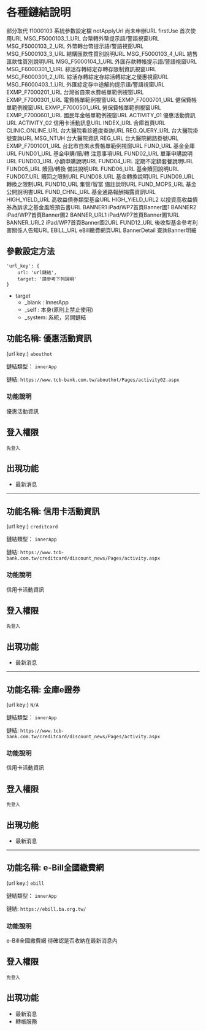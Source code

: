 # 各種鏈結說明
部分取代 f1000103 系統參數設定檔
notApplyUrl	尚未申辦URL
firstUse	首次使用URL
MSG_F5000103_1_URL	台幣轉外幣提示語/警語視窗URL
MSG_F5000103_2_URL	外幣轉台幣提示語/警語視窗URL
MSG_F5000103_3_URL	結購匯款性質別說明URL
MSG_F5000103_4_URL	結售匯款性質別說明URL
MSG_F5000104_1_URL	外匯存款轉帳提示語/警語視窗URL
MSG_F6000301_1_URL	綜活存轉綜定存轉存限制資訊視窗URL
MSG_F6000301_2_URL	綜活存轉綜定存綜活轉綜定之優惠視窗URL
MSG_F6000403_1_URL	外匯綜定存中途解約提示語/警語視窗URL
EXMP_F7000201_URL	台灣省自來水費帳單範例視窗URL
EXMP_F7000301_URL	電費帳單範例視窗URL
EXMP_F7000701_URL	健保費帳單範例視窗URL
EXMP_F7000501_URL	勞保費帳單範例視窗URL
EXMP_F7000601_URL	國民年金帳單範例視窗URL
ACTIVITY_01	優惠活動資訊URL
ACTIVITY_02	信用卡活動訊息URL
INDEX_URL	合庫首頁URL
CLINIC_ONLINE_URL	台大醫院看診進度查詢URL
REG_QUERY_URL	台大醫院掛號查詢URL
MSG_NTUH	台大醫院資訊
REG_URL	台大醫院網路掛號URL
EXMP_F7001001_URL	台北市自來水費帳單範例視窗URL
FUND_URL	基金金庫URL
FUND01_URL	基金申購/贖/轉 注意事項URL
FUND02_URL	單筆申購說明URL
FUND03_URL	小額申購說明URL
FUND04_URL	定期不定額套餐說明URL
FUND05_URL	贖回/轉換 備註說明URL
FUND06_URL	基金贖回說明URL
FUND07_URL	贖回之限制URL
FUND08_URL	基金轉換說明URL
FUND09_URL	轉換之限制URL
FUND10_URL	集管/智富 備註說明URL
FUND_MOPS_URL	基金公開說明書URL
FUND_CHNL_URL	基金通路報酬揭露資訊URL
HIGH_YIELD_URL	高收益債券類型基金URL
HIGH_YIELD_URL2	以投資高收益債券為訴求之基金風險預告書URL
BANNER1	iPad/WP7首頁Banner圖1
BANNER2	iPad/WP7首頁Banner圖2
BANNER_URL1	iPad/WP7首頁Banner圖1URL
BANNER_URL2	iPad/WP7首頁Banner圖2URL
FUND12_URL	後收型基金參考利害關係人告知URL
EBILL_URL	eBill繳費網頁URL
BannerDetail	查詢Banner明細

## 參數設定方法

    'url_key': {
        url: 'url鏈結',
        target: '請參考下列說明' 
    }

* target
    - _blank : InnerApp
    - _self : 本身(原則上禁止使用)
    - _system: 系統，另開鏈結
 

## 功能名稱: 優惠活動資訊
(url key:) `
abouthot
`

鏈結類型： `
innerApp
`

鏈結: `
https://www.tcb-bank.com.tw/abouthot/Pages/activity02.aspx
`

### 功能說明
優惠活動資訊

## 登入權限
`免登入`

## 出現功能
* 最新消息

---
## 功能名稱: 信用卡活動資訊
(url key:) `
creditcard
`

鏈結類型： `
innerApp
`

鏈結: `
https://www.tcb-bank.com.tw/creditcard/discount_news/Pages/activity.aspx
`

### 功能說明
信用卡活動資訊

## 登入權限
`免登入`

## 出現功能
* 最新消息

---
## 功能名稱: 金庫e證券
(url key:) `
N/A
`

鏈結類型： `
innerApp
`

鏈結: `
https://www.tcb-bank.com.tw/creditcard/discount_news/Pages/activity.aspx
`

### 功能說明
信用卡活動資訊

## 登入權限
`免登入`

## 出現功能
* 最新消息

---
## 功能名稱: e-Bill全國繳費網
(url key:) `
ebill
`

鏈結類型： `
innerApp
`

鏈結: `
https://ebill.ba.org.tw/
`

### 功能說明
e-Bill全國繳費網
待確認是否收納在最新消息內

## 登入權限
`免登入`

## 出現功能
* 最新消息
* 轉帳服務

